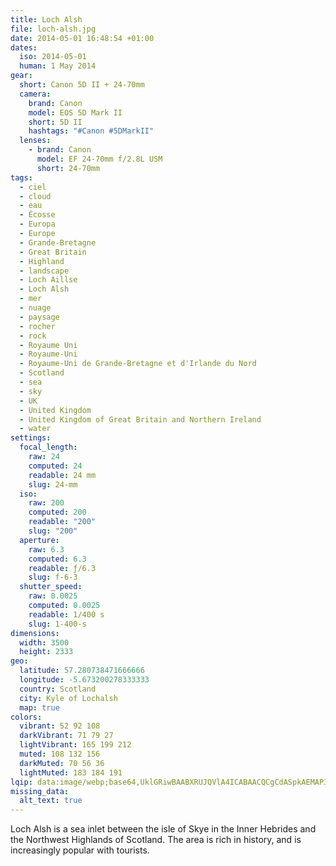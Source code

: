 ```yaml
---
title: Loch Alsh
file: loch-alsh.jpg
date: 2014-05-01 16:48:54 +01:00
dates:
  iso: 2014-05-01
  human: 1 May 2014
gear:
  short: Canon 5D II + 24-70mm
  camera:
    brand: Canon
    model: EOS 5D Mark II
    short: 5D II
    hashtags: "#Canon #5DMarkII"
  lenses:
    - brand: Canon
      model: EF 24-70mm f/2.8L USM
      short: 24-70mm
tags:
  - ciel
  - cloud
  - eau
  - Écosse
  - Europa
  - Europe
  - Grande-Bretagne
  - Great Britain
  - Highland
  - landscape
  - Loch Aillse
  - Loch Alsh
  - mer
  - nuage
  - paysage
  - rocher
  - rock
  - Royaume Uni
  - Royaume-Uni
  - Royaume-Uni de Grande-Bretagne et d'Irlande du Nord
  - Scotland
  - sea
  - sky
  - UK
  - United Kingdom
  - United Kingdom of Great Britain and Northern Ireland
  - water
settings:
  focal_length:
    raw: 24
    computed: 24
    readable: 24 mm
    slug: 24-mm
  iso:
    raw: 200
    computed: 200
    readable: "200"
    slug: "200"
  aperture:
    raw: 6.3
    computed: 6.3
    readable: ƒ/6.3
    slug: f-6-3
  shutter_speed:
    raw: 0.0025
    computed: 0.0025
    readable: 1/400 s
    slug: 1-400-s
dimensions:
  width: 3500
  height: 2333
geo:
  latitude: 57.280738471666666
  longitude: -5.673200278333333
  country: Scotland
  city: Kyle of Lochalsh
  map: true
colors:
  vibrant: 52 92 108
  darkVibrant: 71 79 27
  lightVibrant: 165 199 212
  muted: 108 132 156
  darkMuted: 70 56 36
  lightMuted: 183 184 191
lqip: data:image/webp;base64,UklGRiwBAABXRUJQVlA4ICABAACQCgCdASpkAEMAP3Gkwlm7v6+lMVUce/AuCWdtol0wD2lEYCZFEGMink0NKz7BuYD1BBC/rEtbFNyjlx1QR0a4WeHg1nch95ADXOL+CAOIAqoMhiUN293bj3PuiAAAqSh7SfrA4heiHEKF7iqwtZmOUkl1pFCre7R0Wz+4CVfXNwprT3JYw2vc41XsYCBT1riamlKh3OV6f7LkvZQsLSTbI1X0D3n3jlSRdaHQImo30Xv6rlh6CjlAMAcRf40+vFzYdwsmx1whZRTlr1R72bzEMZVAY4HRNeaEt0hoTiLwDJKOQ2ZzfZ4fkmUm31OtmOJYtjcMUv1RmR5fD3HWydnk3pcu6nURtmBkX6oP6t2dX8BilNChbmOv+0KdqMUAAAA=
missing_data:
  alt_text: true
---
```


Loch Alsh is a sea inlet between the isle of Skye in the Inner Hebrides and the Northwest Highlands of Scotland. The area is rich in history, and is increasingly popular with tourists.
